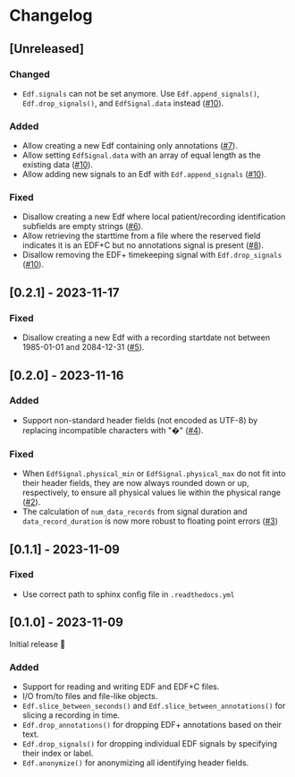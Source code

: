 # Changelog

## [Unreleased]
### Changed
- `Edf.signals` can not be set anymore. Use `Edf.append_signals()`, `Edf.drop_signals()`, and `EdfSignal.data` instead ([#10](https://github.com/the-siesta-group/edfio/pull/10)).

### Added
- Allow creating a new Edf containing only annotations ([#7](https://github.com/the-siesta-group/edfio/pull/7)).
- Allow setting `EdfSignal.data` with an array of equal length as the existing data ([#10](https://github.com/the-siesta-group/edfio/pull/10)).
- Allow adding new signals to an Edf with `Edf.append_signals` ([#10](https://github.com/the-siesta-group/edfio/pull/10)).

### Fixed
- Disallow creating a new Edf where local patient/recording identification subfields are empty strings ([#6](https://github.com/the-siesta-group/edfio/pull/6)).
- Allow retrieving the starttime from a file where the reserved field indicates it is an EDF+C but no annotations signal is present ([#8](https://github.com/the-siesta-group/edfio/pull/8)).
- Disallow removing the EDF+ timekeeping signal with `Edf.drop_signals` ([#10](https://github.com/the-siesta-group/edfio/pull/10)).

## [0.2.1] - 2023-11-17

### Fixed
- Disallow creating a new Edf with a recording startdate not between 1985-01-01 and 2084-12-31 ([#5](https://github.com/the-siesta-group/edfio/pull/5)).

## [0.2.0] - 2023-11-16

### Added
- Support non-standard header fields (not encoded as UTF-8) by replacing incompatible characters with "�" ([#4](https://github.com/the-siesta-group/edfio/pull/4)).

### Fixed
- When `EdfSignal.physical_min` or `EdfSignal.physical_max` do not fit into their header fields, they are now always rounded down or up, respectively, to ensure all physical values lie within the physical range ([#2](https://github.com/the-siesta-group/edfio/pull/2)).
- The calculation of `num_data_records` from signal duration and `data_record_duration` is now more robust to floating point errors ([#3](https://github.com/the-siesta-group/edfio/pull/3))

## [0.1.1] - 2023-11-09

### Fixed
- Use correct path to sphinx config file in `.readthedocs.yml`

## [0.1.0] - 2023-11-09

Initial release 🎉

### Added
- Support for reading and writing EDF and EDF+C files.
- I/O from/to files and file-like objects.
- `Edf.slice_between_seconds()` and `Edf.slice_between_annotations()` for slicing a recording in time.
- `Edf.drop_annotations()` for dropping EDF+ annotations based on their text.
- `Edf.drop_signals()` for dropping individual EDF signals by specifying their index or label.
- `Edf.anonymize()` for anonymizing all identifying header fields.
